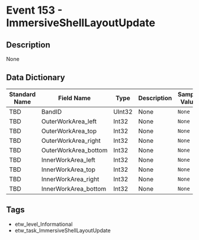 # Event 153 - ImmersiveShellLayoutUpdate

## Description
None

## Data Dictionary
|Standard Name|Field Name|Type|Description|Sample Value|
|---|---|---|---|---|
|TBD|BandID|UInt32|None|`None`|
|TBD|OuterWorkArea_left|Int32|None|`None`|
|TBD|OuterWorkArea_top|Int32|None|`None`|
|TBD|OuterWorkArea_right|Int32|None|`None`|
|TBD|OuterWorkArea_bottom|Int32|None|`None`|
|TBD|InnerWorkArea_left|Int32|None|`None`|
|TBD|InnerWorkArea_top|Int32|None|`None`|
|TBD|InnerWorkArea_right|Int32|None|`None`|
|TBD|InnerWorkArea_bottom|Int32|None|`None`|

## Tags
* etw_level_Informational
* etw_task_ImmersiveShellLayoutUpdate